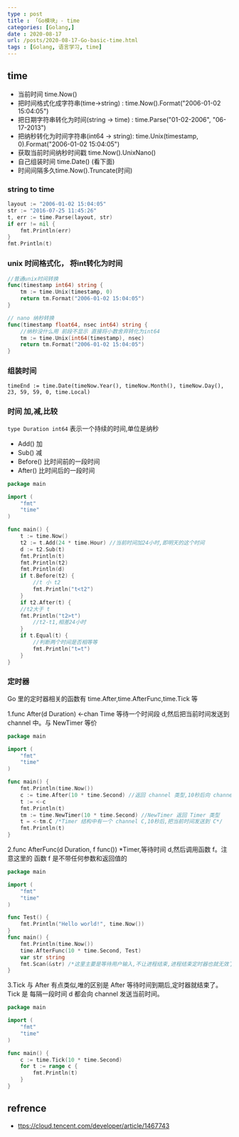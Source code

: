```yaml
---
type : post
title : 「Go模块」- time
categories: [Golang,] 
date : 2020-08-17
url: /posts/2020-08-17-Go-basic-time.html 
tags : [Golang, 语言学习, time]
---
```


## time

- 当前时间 time.Now()
- 把时间格式化成字符串(time->string) : time.Now().Format("2006-01-02 15:04:05")
- 把日期字符串转化为时间(string -> time) : time.Parse("01-02-2006", "06-17-2013")
- 把纳秒转化为时间字符串(int64 -> string): time.Unix(timestamp, 0).Format("2006-01-02 15:04:05")
- 获取当前时间纳秒时间戳 time.Now().UnixNano()
- 自己组装时间 time.Date() (看下面)
- 时间间隔多久time.Now().Truncate(时间)
  
### string to time

```go
layout := "2006-01-02 15:04:05"
str := "2016-07-25 11:45:26"
t, err := time.Parse(layout, str)
if err != nil {
    fmt.Println(err)
}
fmt.Println(t)
```

### unix 时间格式化， 将int转化为时间

```go
//普通unix时间转换
func(timestamp int64) string {
    tm := time.Unix(timestamp, 0)
    return tm.Format("2006-01-02 15:04:05")
}

// nano 纳秒转换
func(timestamp float64, nsec int64) string {
    //纳秒没什么用 前段不显示 直接将小数舍弃转化为int64
    tm := time.Unix(int64(timestamp), nsec)
    return tm.Format("2006-01-02 15:04:05")
}
```

### 组装时间

```
timeEnd := time.Date(timeNow.Year(), timeNow.Month(), timeNow.Day(), 23, 59, 59, 0, time.Local)
```

### 时间 加,减,比较


`type Duration int64` 表示一个持续的时间,单位是纳秒

- Add() 加
- Sub() 减
- Before() 比时间前的一段时间
- After()  比时间后的一段时间

```go
package main

import (
	"fmt"
	"time"
)

func main() {
	t := time.Now()
	t2 := t.Add(24 * time.Hour) //当前时间加24小时,即明天的这个时间
	d := t2.Sub(t)
	fmt.Println(t)
	fmt.Println(t2)
	fmt.Println(d)
	if t.Before(t2) {
		//t 小 t2
		fmt.Println("t<t2")
	}
	if t2.After(t) {
    //t2大于 t 
    fmt.Println("t2>t")
		//t2-t1,相差24小时
	}
	if t.Equal(t) {
		//判断两个时间是否相等等
		fmt.Println("t=t")
	}
}
```

### 定时器

Go 里的定时器相关的函数有 time.After,time.AfterFunc,time.Tick 等

1.func After(d Duration) <-chan Time 等待一个时间段 d,然后把当前时间发送到 channel 中。与 NewTimer 等价

```go
package main

import (
	"fmt"
	"time"
)

func main() {
	fmt.Println(time.Now())
	c := time.After(10 * time.Second) //返回 channel 类型,10秒后向 channel 发送当前时间
	t := <-c
	fmt.Println(t)
	tm := time.NewTimer(10 * time.Second) //NewTimer 返回 Timer 类型
	t = <-tm.C /*Timer 结构中有一个 channel C,10秒后,把当前时间发送到 C*/
	fmt.Println(t)
}
```

2.func AfterFunc(d Duration, f func()) *Timer,等待时间 d,然后调用函数 f。注意这里的 函数 f 是不带任何参数和返回值的

```go
package main

import (
	"fmt"
	"time"
)

func Test() {
	fmt.Println("Hello world!", time.Now())
}
func main() {
	fmt.Println(time.Now())
	time.AfterFunc(10 * time.Second, Test)
	var str string
	fmt.Scan(&str) /*这里主要是等待用户输入,不让进程结束,进程结束定时器也就无效了。*/
}
```
3.Tick 与 After 有点类似,唯的区别是 After 等待时间到期后,定时器就结束了。Tick 是 每隔一段时间 d 都会向 channel 发送当前时间。

```go
package main

import (
	"fmt"
	"time"
)

func main() {
	c := time.Tick(10 * time.Second)
	for t := range c {
		fmt.Println(t)
	}
}
```

## refrence 

- [ttps://cloud.tencent.com/developer/article/1467743](https://cloud.tencent.com/developer/article/1467743)